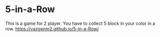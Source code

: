 # 5-in-a-Row
This is a game for 2 player. You have to collect 5 block in your color in a row.
https://vazgenm2.github.io/5-in-a-Row/
